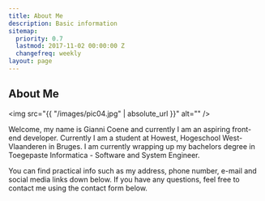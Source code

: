 ```yaml
---
title: About Me
description: Basic information
sitemap:
  priority: 0.7
  lastmod: 2017-11-02 00:00:00 Z
  changefreq: weekly
layout: page
---
```


## About Me

<span class="image left"><img src="{{ "/images/pic04.jpg" | absolute_url }}" alt="" /></span>

Welcome, my name is Gianni Coene and currently I am an aspiring front-end developer. Currently I am a student at Howest, Hogeschool West-Vlaanderen in Bruges.
  I am currently wrapping up my bachelors degree in Toegepaste Informatica - Software and System Engineer.

You can find practical info such as my address, phone number, e-mail and social media links down below.
If you have any questions, feel free to contact me using the contact form below.